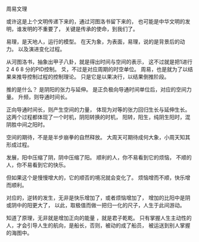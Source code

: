 
周易文理

或许这是上个文明传递下来的，通过河图洛书留下来的，
也可能是中华文明的发明，谁发明的不重要了，
关键是传承的使命，到我们了。

易理，是天地人，运行的模型。
在天为象，为表面，易理，说的是背景后的动力。
以及演进变化过程。

从河图洛书，抽象出甲子八卦，就是得出时间与空间的表示，
这不过就是把1进行2 4 6 8 分的PID控制。
爻，不过是对应周期的时空单位。
周易，也是就为了以结果来推导控制过程的控制理论。
只是它是以果决行，以结果倒推阶段。

推的是什么？
是阴阳的张力与延伸。
是正负极向导通时间单位后，对应的空间力量。
升频，则导通时间长。

正向导通时间长，则产生空间的力量，
体现为对等的张力回归生长与延伸生长。
这两个过程都体现了一个时机，阴阳转换的时机，
阳转，阳生，纯阴生阳时，混阴胜中间之阳时。

空间的期待，不是是半步崩拳的自然释放。
大周天可期待成何大象，小周天知其形成过程。

发展，阳中压缩了阴，阴中压缩了阳。
顺利的人，你不易看到它的烦恼，
不顺的人，你不易看到它的快乐。

但如果这个是慢慢增大的，它的顺否的境况就会变化了。
烦恼增而不顺，快乐增而顺利。

对应的，逆转的发生，无非是快乐增加了，或者烦恼增加了，
增加的比阳中是阴或阴中的阳更大了，
以此，取极值而做一把归一化的尺子，人生于此间游动。

知道了原理，无非就是增加正向的能量 ，就是君子乾乾。
只有掌握人生主动性的人，才会引导人生的航向，是船长，否则，被动的成了船员，
被运送到别人掌握的海图中。


